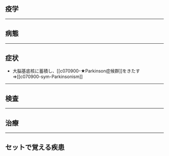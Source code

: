 ## 疫学
---
## 病態
---
## 症状
- 大脳基底核に蓄積し、[[c070900-★Parkinson症候群]]をきたす⇒[[c070900-sym-Parkinsonism]]
---
## 検査
---
## 治療
---
## セットで覚える疾患
